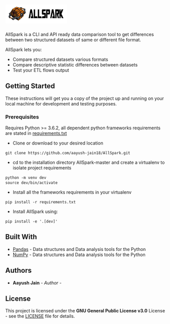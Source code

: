 <a href="https://github.com/aayush-jain18/AllSpark"><img src="docs/image/allspark.png" height="60px" /></a>
=========================================================================================================================================
AllSpark is a CLI and API ready data comparison tool to get differences between two structured datasets of same or different file format.

AllSpark lets you:

  - Compare structured datasets various formats
  - Compare descriptive statistic differences between datasets
  - Test your ETL flows output
 
 ## Getting Started

These instructions will get you a copy of the project up and running on your 
local machine for development and testing purposes.

### Prerequisites

Requires Python >= 3.6.2, all dependent python frameworks requirements are 
stated in [requirements.txt](requirements.txt)

  - Clone or download to your desired location
  ```
  git clone https://github.com/aayush-jain18/AllSpark.git
  ```
  - cd to the installation directory AllSpark-master and create a 
   virtualenv to isolate project requirements
  ```
  python -m venv dev
  source dev/bin/activate
  ```
  - Install all the frameworks requirements in your virtualenv
  ```
  pip install -r requirements.txt
  ```
  - Install AllSpark using:
  ```
  pip install -e '.[dev]'
  ```

## Built With

- [Pandas](https://pandas.pydata.org/) - Data structures and Data analysis tools for the Python
- [NumPy](https://www.numpy.org/) - Data structures and Data analysis tools for the Python

## Authors

- **Aayush Jain** - *Author* - 

## License

This project is licensed under the **GNU General Public License v3.0** License - see the 
[LICENSE](LICENSE) file for details.
